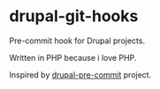 drupal-git-hooks
================
Pre-commit hook for Drupal projects.

Written in PHP because i love PHP.

Inspired by [drupal-pre-commit](https://github.com/geraldvillorente/drupal-pre-commit) project.

